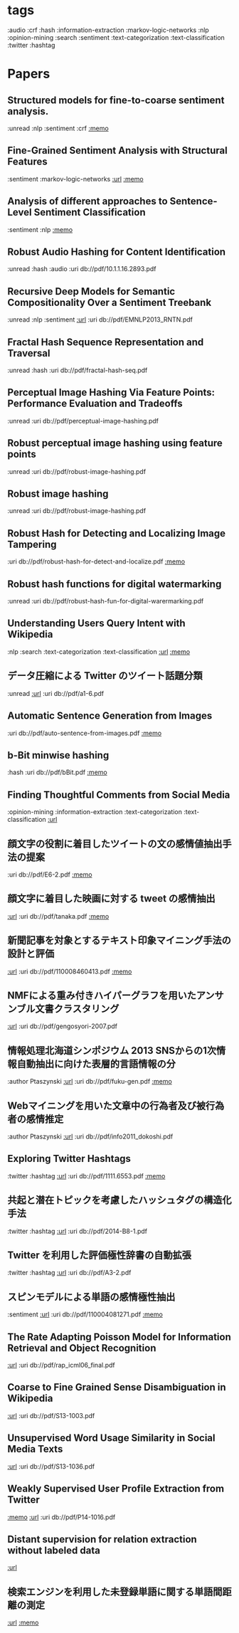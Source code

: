 # tags

:audio
:crf
:hash
:information-extraction
:markov-logic-networks
:nlp
:opinion-mining
:search
:sentiment
:text-categorization
:text-classification
:twitter
:hashtag

# Papers

## Structured models for fine-to-coarse sentiment analysis.

:unread :nlp :sentiment :crf
[:memo](memo/mcdonald-ryan-fine-to-coarse.html)

## Fine-Grained Sentiment Analysis with Structural Features

:sentiment :markov-logic-networks
[:url](http://aclweb.org/anthology/I/I11/I11-1038.pdf)
[:memo](memo/fine-grained-sentiment-analysis-with-structural-features.md)

## Analysis of different approaches to Sentence-Level Sentiment Classification

:sentiment :nlp
[:memo](memo/analysis-of-difference-approaches-to-sentence-level-sentiment.md)

## Robust Audio Hashing for Content Identification

:unread :hash :audio
:uri db://pdf/10.1.1.16.2893.pdf

## Recursive Deep Models for Semantic Compositionality Over a Sentiment Treebank

:unread :nlp :sentiment
[:url](http://nlp.stanford.edu/sentiment)
:uri db://pdf/EMNLP2013_RNTN.pdf

## Fractal Hash Sequence Representation and Traversal

:unread :hash
:uri db://pdf/fractal-hash-seq.pdf

## Perceptual Image Hashing Via Feature Points: Performance Evaluation and Tradeoffs 

:unread
:uri db://pdf/perceptual-image-hashing.pdf

## Robust perceptual image hashing using feature points

:unread
:uri db://pdf/robust-image-hashing.pdf

## Robust image hashing

:unread
:uri db://pdf/robust-image-hashing.pdf

## Robust Hash for Detecting and Localizing Image Tampering

:uri db://pdf/robust-hash-for-detect-and-localize.pdf
[:memo](memo/robust-hash-for-detect-and-local-tamper.md)

## Robust hash functions for digital watermarking

:unread
:uri db://pdf/robust-hash-fun-for-digital-warermarking.pdf

## Understanding Users Query Intent with Wikipedia

:nlp :search :text-categorization :text-classification
[:url](http://www2009.eprints.org/48/1/p471.pdf)
[:memo](memo/understanding-user-query-intent.md)

## データ圧縮による Twitter のツイート話題分類

:unread
[:url](http://db-event.jpn.org/deim2011/proceedings/pdf/a1-6.pdf)
:uri db://pdf/a1-6.pdf

## Automatic Sentence Generation from Images

:uri db://pdf/auto-sentence-from-images.pdf
[:memo](memo/auto-sentence-from-images.md)

## b-Bit minwise hashing

:hash
:uri db://pdf/bBit.pdf
[:memo](memo/bBit.md)

## Finding Thoughtful Comments from Social Media
:opinion-mining :information-extraction :text-categorization :text-classification
[:url](http://t.co/wA1raxxkzW)

## 顔文字の役割に着目したツイートの文の感情値抽出手法の提案
:uri db://pdf/E6-2.pdf
[:memo](memo/E6-2.md)

## 顔文字に着目した映画に対する tweet の感情抽出
[:url](http://www.nadasemi.ii.konan-u.ac.jp/publication/research/2012/final/tanaka.pdf)
:uri db://pdf/tanaka.pdf
[:memo](memo/tanaka-sent.md)

## 新聞記事を対象とするテキスト印象マイニング手法の設計と評価
[:url](http://ci.nii.ac.jp/naid/110008460413)
:uri db://pdf/110008460413.pdf
[:memo](memo/sinbun-inshou.md)

## NMFによる重み付きハイパーグラフを用いたアンサンブル文書クラスタリング
[:url](http://nlp.dse.ibaraki.ac.jp/~shinnou/papers/gengosyori-2007.pdf)
:uri db://pdf/gengosyori-2007.pdf

## 情報処理北海道シンポジウム 2013 SNSからの1次情報自動抽出に向けた表層的言語情報の分
:author Ptaszynski
[:url](http://arakilab.media.eng.hokudai.ac.jp/~ptaszynski/data/fuku-gen.pdf)
:uri db://pdf/fuku-gen.pdf
[:memo](memo/fuku-gen.md)

## Webマイニングを用いた文章中の行為者及び被行為者の感情推定
:author Ptaszynski
[:url](http://arakilab.media.eng.hokudai.ac.jp/~ptaszynski/data/info2011_dokoshi.pdf)
:uri db://pdf/info2011_dokoshi.pdf

## Exploring Twitter Hashtags
:twitter :hashtag
[:url](http://arxiv.org/pdf/1111.6553.pdf)
:uri db://pdf/1111.6553.pdf
[:memo](memo/exploring-hashtags.md)

## 共起と潜在トピックを考慮したハッシュタグの構造化手法
:twitter :hashtag
[:url](http://db-event.jpn.org/deim2014/final/proceedings/B8-1.pdf)
:uri db://pdf/2014-B8-1.pdf

## Twitter を利用した評価極性辞書の自動拡張
:twitter :hashtag
[:url](http://www.anlp.jp/proceedings/annual_meeting/2012/pdf_dir/A3-2.pdf)
:uri db://pdf/A3-2.pdf

## スピンモデルによる単語の感情極性抽出
:sentiment
[:url](http://ci.nii.ac.jp/els/110004081271.pdf?id=ART0006342992&type=pdf&lang=jp&host=cinii&order_no=&ppv_type=0&lang_sw=&no=1403574685&cp=)
:uri db://pdf/110004081271.pdf
[:memo](memo/spin-sent.md)

## The Rate Adapting Poisson Model for Information Retrieval and Object Recognition
[:url](http://www.kyb.mpg.de/fileadmin/user_upload/files/publications/attachments/rap_icml06_final_3929[0].pdf)
:uri db://pdf/rap_icml06_final.pdf

## Coarse to Fine Grained Sense Disambiguation in Wikipedia 
[:url](http://www.aclweb.org/anthology/S/S13/S13-1003.pdf)
:uri db://pdf/S13-1003.pdf

## Unsupervised Word Usage Similarity in Social Media Texts 
[:url](http://www.aclweb.org/anthology/S/S13/S13-1036.pdf)
:uri db://pdf/S13-1036.pdf

## Weakly Supervised User Profile Extraction from Twitter 
[:memo](memo/twitter-profile.md)
[:url](http://www.aclweb.org/anthology/P/P14/P14-1016.pdf)
:uri db://pdf/P14-1016.pdf

## Distant supervision for relation extraction without labeled data
[:url](http://web.stanford.edu/~jurafsky/mintz.pdf)

## 検索エンジンを利用した未登録単語に関する単語間距離の測定
[:url](http://nlp.dse.ibaraki.ac.jp/~shinnou/papers/gengonenji12-D2-1.pdf)
[:memo](memo/google-similarity.html)
